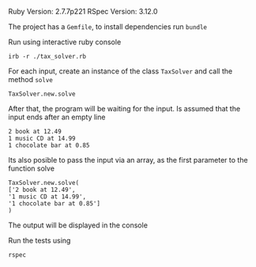 Ruby Version: 2.7.7p221
RSpec Version: 3.12.0

The project has a `Gemfile`, to install dependencies run `bundle`

Run using interactive ruby console
```
irb -r ./tax_solver.rb
```

For each input, create an instance of the class `TaxSolver` and call the method `solve`
```
TaxSolver.new.solve
```

After that, the program will be waiting for the input. Is assumed that the input ends after an empty line

```
2 book at 12.49
1 music CD at 14.99
1 chocolate bar at 0.85

```

Its also posible to pass the input via an array, as the first parameter to the function solve

```
TaxSolver.new.solve(
['2 book at 12.49',
'1 music CD at 14.99',
'1 chocolate bar at 0.85']
)
```

The output will be displayed in the console

Run the tests using
```
rspec 
```
